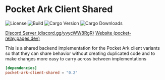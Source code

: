 # Pocket Ark Client Shared

![License](https://img.shields.io/github/license/PocketRelay/PocketRelayArkShared?style=for-the-badge)
![Build](https://img.shields.io/github/actions/workflow/status/PocketRelay/PocketRelayArkShared/build.yml?style=for-the-badge)
![Cargo Version](https://img.shields.io/crates/v/pocket-ark-client-shared?style=for-the-badge)
![Cargo Downloads](https://img.shields.io/crates/d/pocket-ark-client-shared?style=for-the-badge)

[Discord Server (discord.gg/yvycWW8RgR)](https://discord.gg/yvycWW8RgR)
[Website (pocket-relay.pages.dev)](https://pocket-relay.pages.dev/)

This is a shared backend implementation for the Pocket Ark client variants so that they can share behavior without creating duplicated code and to make changes more easy to carry across between implementations

```toml
[dependencies]
pocket-ark-client-shared = "0.2"
```
